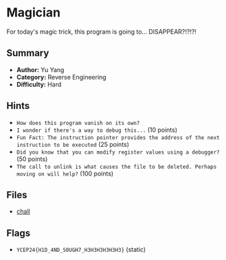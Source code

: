# Magician
For today's magic trick, this program is going to... DISAPPEAR?!?!?!

## Summary
- **Author:** Yu Yang
- **Category:** Reverse Engineering
- **Difficulty:** Hard

## Hints
- `How does this program vanish on its own?`
- `I wonder if there's a way to debug this...` (10 points)
- `Fun Fact: The instruction pointer provides the address of the next instruction to be executed` (25 points)
- `Did you know that you can modify register values using a debugger?` (50 points)
- `The call to unlink is what causes the file to be deleted. Perhaps moving on will help?` (100 points)

## Files
- [chall](dist/chall)

## Flags
- `YCEP24{H1D_4ND_S0UGH7_H3H3H3H3H3H3}` (static)
